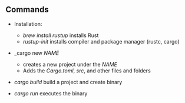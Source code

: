 ## Commands

- Installation:

  - _brew install rustup_ installs Rust
  - _rustup-init_ installs compiler and package manager (rustc, cargo)

- _cargo new _NAME_
  - creates a new project under the _NAME_
  - Adds the _Cargo.toml_, _src_, and other files and folders

- _cargo build_  build a project and create binary
- _cargo run_ executes the binary